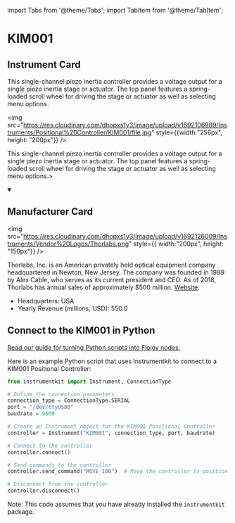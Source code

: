 
import Tabs from '@theme/Tabs';
import TabItem from '@theme/TabItem';

# KIM001

## Instrument Card

<div className="flex">

<div>

This single-channel piezo inertia controller provides a voltage output for a single piezo inertia stage or actuator. The top panel features a spring-loaded scroll wheel for driving the stage or actuator as well as selecting menu options.

</div>

<img src="https://res.cloudinary.com/dhopxs1y3/image/upload/v1692106989/Instruments/Positional%20Controller/KIM001/file.jpg" style={{width:"256px", height: "200px"}} />

</div>

This single-channel piezo inertia controller provides a voltage output for a single piezo inertia stage or actuator. The top panel features a spring-loaded scroll wheel for driving the stage or actuator as well as selecting menu options.>

<details open>
<summary><h2>Manufacturer Card</h2></summary>

<img src="https://res.cloudinary.com/dhopxs1y3/image/upload/v1692126009/Instruments/Vendor%20Logos/Thorlabs.png" style={{ width:"200px", height: "150px"}} />

Thorlabs, Inc. is an American privately held optical equipment company headquartered in Newton, New Jersey. The company was founded in 1989 by Alex Cable, who serves as its current president and CEO. As of 2018, Thorlabs has annual sales of approximately $500 million. <a href="https://www.thorlabs.com/">Website</a>.

<ul>
  <li>Headquarters: USA</li>
  <li>Yearly Revenue (millions, USD): 550.0</li>
</ul>
</details>

## Connect to the KIM001 in Python

[Read our guide for turning Python scripts into Flojoy nodes.](https://docs.flojoy.ai/custom-nodes/creating-custom-node/)


<Tabs>
<TabItem value="Instrumentkit" label="Instrumentkit">

Here is an example Python script that uses Instrumentkit to connect to a KIM001 Positional Controller:

```python
from instrumentkit import Instrument, ConnectionType

# Define the connection parameters
connection_type = ConnectionType.SERIAL
port = "/dev/ttyUSB0"
baudrate = 9600

# Create an Instrument object for the KIM001 Positional Controller
controller = Instrument("KIM001", connection_type, port, baudrate)

# Connect to the controller
controller.connect()

# Send commands to the controller
controller.send_command("MOVE 100")  # Move the controller to position 100

# Disconnect from the controller
controller.disconnect()
```

Note: This code assumes that you have already installed the `instrumentkit` package.

</TabItem>
</Tabs>